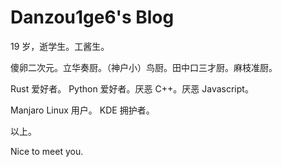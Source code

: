 # Danzou1ge6's Blog

19 岁，逝学生。工酱生。

傻卵二次元。立华奏厨。（神户小）鸟厨。田中口三才厨。麻枝准厨。

Rust 爱好者。 Python 爱好者。厌恶 C++。厌恶 Javascript。

Manjaro Linux 用户。 KDE 拥护者。

以上。

Nice to meet you.
